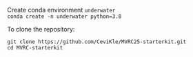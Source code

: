 Create conda environment `underwater`  
`conda create -n underwater python=3.8`  


To clone the repository:  
```
git clone https://github.com/CeviKle/MVRC25-starterkit.git 
cd MVRC-starterkit 

```
